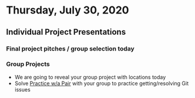 Thursday, July 30, 2020
====================
## Individual Project Presentations
### Final project pitches / group selection today
### Group Projects
- We are going to reveal your group project with locations today
- Solve [Practice w/a Pair](https://github.com/limaplatoon/git-pair) with your group to practice getting/resolving Git issues
